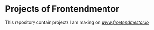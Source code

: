 # Projects of Frontendmentor
This repository contain projects I am making on *www.frontendmentor.io*
